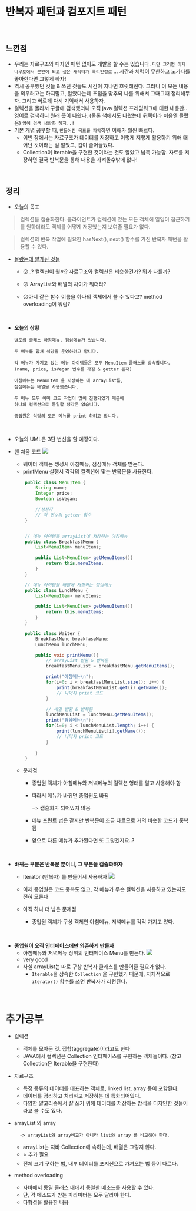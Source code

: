 <br/>


# 반복자 패턴과 컴포지트 패턴

<br/>


## 느낀점
- 우리는 자료구조와 디자인 패턴 없이도 개발을 할 수는 있습니다. `다만 그러면 이제 나루토에서 본인이 되고 싶은 캐릭터가 록리인걸로` ... 시간과 체력이 무한하고 노가다를 좋아한다면 그렇게 하자!
- 역시 공부했던 것들 & 쓰던 것들도 시간이 지나면 흐릿해진다. 그러니 이 모든 내용을 외우려고는 하지말고, 알았다는데 초점을 맞추되 나를 위해서 그때그때 정리해두자. 그리고 빠르게 다시 기억해서 사용하자. 
- 컬렉션을 몰라서 구글에 검색했더니 오직 java 컬렉션 프레임워크에 대한 내용만.. 영어로 검색하니 원래 뜻이 나왔다. (물론 책에서도 나왔는데 뒤쪽이라 처음엔 몰랐음) `영어 검색 생활화 하자..!` 
- 기본 개념 공부할 때, `만들어진 목표를 파악`하면 이해가 훨씬 빠르다. 
    - 이번 장에서는 자료구조가 데이터를 저장하고 이렇게 저렇게 활용하기 위해 태어난 것이라는 걸 알았고, 겁이 줄어들었다. 
    - Collection이 Iterable을 구현한 것이라는 것도 알았고 납득 가능함. 자료를 저장하면 결국 반복문을 통해 내용을 가져올수밖에 없다! 

<br/>


## 정리

- 오늘의 목표 
> 컬렉션을 캡슐화한다. 클라이언트가 컬렉션에 있는 모든 객체에 일일이 접근하기를 원하더라도 객체를 어떻게 저장했는지 보여줄 필요가 없다. 

> 컬렉션의 반복 작업에 필요한 hasNext(), next() 함수를 가진 반복자 패턴을 활용할 수 있다.


- [몰랐는데 알게된 것들](#추가공부)  

    - :confused:..? 컬렉션이 뭘까? 자료구조와 컬렉션은 비슷한건가? 뭐가 다를까?

    - :confused: ArrayList와 배열의 차이가 뭐더라?

    - :confused:아니 같은 함수 이름을 하나의 객체에서 쓸 수 있다고? method overloading이 뭐람?

<br/>


- **오늘의 상황**
    ```
    별도의 클래스 아침메뉴, 점심메뉴가 있습니다. 
    
    두 메뉴를 합쳐 식당을 운영하려고 합니다. 
   
    각 메뉴가 가지고 있는 메뉴 아이템들은 모두 MenuItem 클래스를 상속합니다. 
    (name, price, isVegan 변수를 가짐 & getter 존재)

    아침메뉴는 MenuItem 을 저장하는 데 arrayList를,
    점심메뉴는 배열을 사용했습니다.

    두 메뉴 모두 이미 코드 작업이 많이 진행되었기 때문에
    하나의 컬렉션으로 통일할 생각은 없습니다. 
   
    종업원은 식당의 모든 메뉴를 print 하려고 합니다.  
    ``` 

<br/>

- 오늘의 UML은 3단 변신을 할 예정이다.

- 맨 처음 코드 
    ![](/images/iterator_1.jpg)
    - 웨이터 객체는 생성시 아침메뉴, 점심메뉴 객체를 받는다.
    - printMenu 실행시 각각의 컬렉션에 맞는 반복문을 사용한다. 
    ```java
        public class MenuItem {
            String name;
            Integer price;
            Boolean isVegan;

            //생성자
            // 각 변수의 getter 함수
        }


        // 메뉴 아이템을 arrayList에 저장하는 아침메뉴
        public class BreakfastMenu {
            List<MenuItem> menuItems;

            public List<MenuItem> getMenuItems(){
                return this.menuItems;
            }
        }

        // 메뉴 아이템을 배열에 저장하는 점심메뉴
        public class LunchMenu {
            List<MenuItem> menuItems;

            public List<MenuItem> getMenuItems(){
                return this.menuItems;
            }
        }

        public class Waiter {
            BreakfastMenu breakfaseMenu;
            LunchMenu lunchMenu;

            public void printMenu(){
                // arrayList 반환 & 반복문
                breakfastMenuList = breakfastMenu.getMenuItems();

                print("아침메뉴\n");
                for(i=0; i < breakfastMenuList.size(); i++) {
                    print(breakfastMenuList.get(i).getName());
                    // 나머지 print 코드
                }

                // 배열 반환 & 반복문
                lunchMenuList = lunchMenu.getMenuItems();
                print("점심메뉴\n");
                for(i=0; i < lunchMenuList.length; i++) {
                    print(lunchMenuList[i].getName());
                    // 나머지 print 코드
                }
                    
            }
        }


    ```
    - 문제점
        - 종업원 객체가 아침메뉴와 저녁메뉴의 컬렉션 형태를 알고 사용해야 함
        - 따라서 메뉴가 바뀌면 종업원도 바뀜
        
            => 캡슐화가 되어있지 않음
        - 메뉴 프린트 법은 같지만 반복문이 조금 다르므로 거의 비슷한 코드가 중복됨 
        - 앞으로 다른 메뉴가 추가된다면 또 그렇겠지요..?

<br/>

- **바뀌는 부분은 반복문 뿐이니, 그 부분을 캡슐화하자** 
    - Iterator (반복자) 를 만들어서 사용하자 
    ![](/images/iterator_2.jpg)

    - 이제 종업원은 코드 중복도 없고, 각 메뉴가 무슨 컬렉션을 사용하고 있는지도 전혀 모른다 
    - 아직 하나 더 남은 문제점
        - 종업원 객체가 구상 객체인 아침메뉴, 저녁메뉴를 각각 가지고 있다. 

<br/>

- **종업원이 오직 인터페이스에만 의존하게 만들자**
    - 아침메뉴와 저녁메뉴 상위의 인터페이스 Menu를 만든다. 
    ![](/images/iterator_3.jpg)
    - very good
    - 사실 arrayList는 따로 구상 반복자 클래스를 만들어줄 필요가 없다.  
        - `Iterable`을 상속한 `Collection` 을 구현했기 때문에, 자체적으로 `iterator()` 함수를 쓰면 반복자가 리턴된다.  

<br/>



# 추가공부
- 컬렉션
    - 객체를 모아둔 것. 집합(aggregate)이라고도 한다 
    - JAVA에서 컬렉션은 Collection 인터페이스를 구현하는 객체들이다. (참고 Collection은 Iterable을 구현한다)

- 자료구조 
    - 특정 종류의 데이터를 대표하는 객체로, linked list, array 등이 포함된다. 
    - 데이터를 정리하고 처리하고 저장하는 데 특화되어있다. 
    - 다양한 알고리즘에서 잘 쓰기 위해 데이터를 저장하는 방식을 디자인한 것들이라고 볼 수도 있다. 

- arrayList 와 array
    
        -> arrayList와 array비교가 아니라 list와 array 를 비교해야 한다.   
    - arrayList는 자바 Collection에 속하는데, 배열은 그렇지 않다. 
    - :star: 추가 필요 
    - 전체 크기 구하는 법, 내부 데이터를 포지션으로 가져오는 법 등이 다르다. 

- method overloading
    - 자바에서 동일 클래스 내에서 동일한 메소드를 사용할 수 있다. 
    - 단, 각 메소드가 받는 파라미터는 모두 달라야 한다. 
    - 다형성을 활용한 내용

